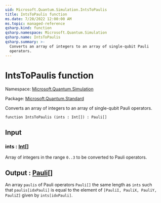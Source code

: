```yaml
---
uid: Microsoft.Quantum.Simulation.IntsToPaulis
title: IntsToPaulis function
ms.date: 7/20/2022 12:00:00 AM
ms.topic: managed-reference
qsharp.kind: function
qsharp.namespace: Microsoft.Quantum.Simulation
qsharp.name: IntsToPaulis
qsharp.summary: >-
  Converts an array of integers to an array of single-qubit Pauli
  operators.
---
```


# IntsToPaulis function

Namespace: [Microsoft.Quantum.Simulation](xref:Microsoft.Quantum.Simulation)

Package: [Microsoft.Quantum.Standard](https://nuget.org/packages/Microsoft.Quantum.Standard)


Converts an array of integers to an array of single-qubit Paulioperators.

```qsharp
function IntsToPaulis (ints : Int[]) : Pauli[]
```


## Input

### ints : [Int](xref:microsoft.quantum.qsharp.valueliterals#int-literals)[]

Array of integers in the range `0..3`  to be converted to Paulioperators.



## Output : [Pauli](xref:microsoft.quantum.qsharp.valueliterals#pauli-literals)[]

An array `paulis` of Pauli operators `Pauli[]` the same length as`ints` such that `paulis[idxPauli]` is equal to the element of`[PauliI, PauliX, PauliY, PauliZ]` given by `ints[idxPauli]`.